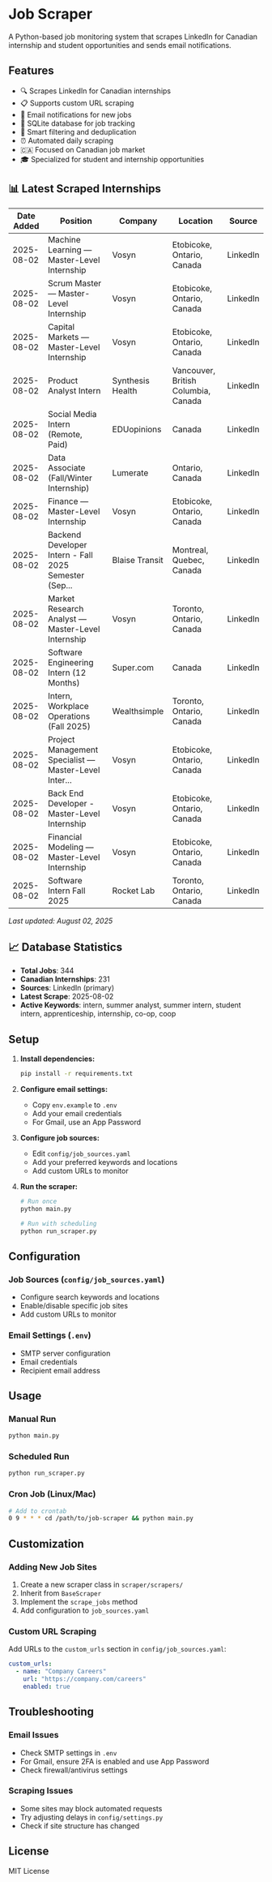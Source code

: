 # Job Scraper

A Python-based job monitoring system that scrapes LinkedIn for Canadian internship and student opportunities and sends email notifications.

## Features

- 🔍 Scrapes LinkedIn for Canadian internships
- 📋 Supports custom URL scraping
- 📧 Email notifications for new jobs
- 💾 SQLite database for job tracking
- 🎯 Smart filtering and deduplication
- ⏰ Automated daily scraping
- 🇨🇦 Focused on Canadian job market
- 🎓 Specialized for student and internship opportunities

## 📊 Latest Scraped Internships

| Date Added | Position | Company | Location | Source |
|------------|----------|---------|----------|---------|
| 2025-08-02 | Machine Learning — Master-Level Internship | Vosyn | Etobicoke, Ontario, Canada | LinkedIn |
| 2025-08-02 | Scrum Master — Master-Level Internship | Vosyn | Etobicoke, Ontario, Canada | LinkedIn |
| 2025-08-02 | Capital Markets — Master-Level Internship | Vosyn | Etobicoke, Ontario, Canada | LinkedIn |
| 2025-08-02 | Product Analyst Intern | Synthesis Health | Vancouver, British Columbia, Canada | LinkedIn |
| 2025-08-02 | Social Media Intern (Remote, Paid) | EDUopinions | Canada | LinkedIn |
| 2025-08-02 | Data Associate (Fall/Winter Internship) | Lumerate | Ontario, Canada | LinkedIn |
| 2025-08-02 | Finance — Master-Level Internship | Vosyn | Etobicoke, Ontario, Canada | LinkedIn |
| 2025-08-02 | Backend Developer Intern - Fall 2025 Semester (Sep... | Blaise Transit | Montreal, Quebec, Canada | LinkedIn |
| 2025-08-02 | Market Research Analyst — Master-Level Internship | Vosyn | Toronto, Ontario, Canada | LinkedIn |
| 2025-08-02 | Software Engineering Intern (12 Months) | Super.com | Canada | LinkedIn |
| 2025-08-02 | Intern, Workplace Operations (Fall 2025) | Wealthsimple | Toronto, Ontario, Canada | LinkedIn |
| 2025-08-02 | Project Management Specialist — Master-Level Inter... | Vosyn | Etobicoke, Ontario, Canada | LinkedIn |
| 2025-08-02 | Back End Developer - Master-Level Internship | Vosyn | Etobicoke, Ontario, Canada | LinkedIn |
| 2025-08-02 | Financial Modeling — Master-Level Internship | Vosyn | Etobicoke, Ontario, Canada | LinkedIn |
| 2025-08-02 | Software Intern Fall 2025 | Rocket Lab | Toronto, Ontario, Canada | LinkedIn |
*Last updated: August 02, 2025*

## 📈 Database Statistics

- **Total Jobs**: 344
- **Canadian Internships**: 231
- **Sources**: LinkedIn (primary)
- **Latest Scrape**: 2025-08-02
- **Active Keywords**: intern, summer analyst, summer intern, student intern, apprenticeship, internship, co-op, coop
## Setup

1. **Install dependencies:**
   ```bash
   pip install -r requirements.txt
   ```

2. **Configure email settings:**
   - Copy `env.example` to `.env`
   - Add your email credentials
   - For Gmail, use an App Password

3. **Configure job sources:**
   - Edit `config/job_sources.yaml`
   - Add your preferred keywords and locations
   - Add custom URLs to monitor

4. **Run the scraper:**
   ```bash
   # Run once
   python main.py
   
   # Run with scheduling
   python run_scraper.py
   ```

## Configuration

### Job Sources (`config/job_sources.yaml`)
- Configure search keywords and locations
- Enable/disable specific job sites
- Add custom URLs to monitor

### Email Settings (`.env`)
- SMTP server configuration
- Email credentials
- Recipient email address

## Usage

### Manual Run
```bash
python main.py
```

### Scheduled Run
```bash
python run_scraper.py
```

### Cron Job (Linux/Mac)
```bash
# Add to crontab
0 9 * * * cd /path/to/job-scraper && python main.py
```

## Customization

### Adding New Job Sites
1. Create a new scraper class in `scraper/scrapers/`
2. Inherit from `BaseScraper`
3. Implement the `scrape_jobs` method
4. Add configuration to `job_sources.yaml`

### Custom URL Scraping
Add URLs to the `custom_urls` section in `config/job_sources.yaml`:

```yaml
custom_urls:
  - name: "Company Careers"
    url: "https://company.com/careers"
    enabled: true
```

## Troubleshooting

### Email Issues
- Check SMTP settings in `.env`
- For Gmail, ensure 2FA is enabled and use App Password
- Check firewall/antivirus settings

### Scraping Issues
- Some sites may block automated requests
- Try adjusting delays in `config/settings.py`
- Check if site structure has changed

## License

MIT License 